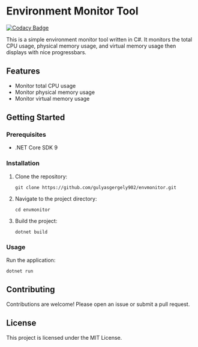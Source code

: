 # Environment Monitor Tool

[![Codacy Badge](https://api.codacy.com/project/badge/Grade/53bc12ab19d041e0a6a68be26cfd3df7)](https://app.codacy.com/gh/gulyasgergely902/envmonitor)

This is a simple environment monitor tool written in C#. It monitors the total CPU usage, physical memory usage, and virtual memory usage then displays with nice progressbars.

## Features

- Monitor total CPU usage
- Monitor physical memory usage
- Monitor virtual memory usage

## Getting Started

### Prerequisites

- .NET Core SDK 9

### Installation

1. Clone the repository:
    ```batch
    git clone https://github.com/gulyasgergely902/envmonitor.git
    ```
2. Navigate to the project directory:
    ```batch
    cd envmonitor
    ```
3. Build the project:
    ```batch
    dotnet build
    ```

### Usage

Run the application:
```batch
dotnet run
```

## Contributing

Contributions are welcome! Please open an issue or submit a pull request.

## License

This project is licensed under the MIT License.

